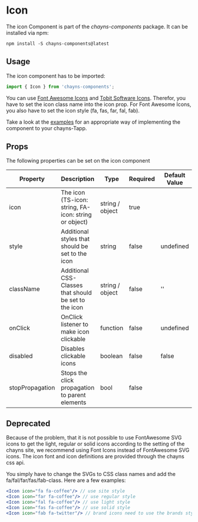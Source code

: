 # Icon #

The icon Component is part of the *chayns-components* package. It can be installed via npm:

    npm install -S chayns-components@latest


## Usage ##

The icon component has to be imported:

```jsx harmony
import { Icon } from 'chayns-components';
```

You can use [Font Awesome Icons](https://fontawesome.com/icons) and [Tobit Software Icons](https://design.chayns.net/IconsundSymbole).
Therefor, you have to set the icon class name into the icon prop. 
For Font Awesome Icons, you also have to set the icon style (fa, fas, far, fal, fab).

Take a look at the [examples](https://github.com/TobitSoftware/chayns-components/tree/master/examples/react-chayns-icon) for an appropriate way of implementing the component to your chayns-Tapp. 

## Props ##

The following properties can be set on the icon component

| Property     | Description                                                                       | Type            | Required | Default Value |
|--------------|-----------------------------------------------------------------------------------|-----------------|----------|---------------|
| icon         | The icon (TS-icon: string, FA-icon: string or object)                             | string / object | true     |               |
| style        | Additional styles that should be set to the icon                                  | string          | false    | undefined     |
| className    | Additional CSS-Classes that should be set to the icon                             | string / object | false    | ''            |
| onClick      | OnClick listener to make icon clickable                                           | function        | false    | undefined     |
| disabled     | Disables clickable icons                                                          | boolean         | false    | false         |
| stopPropagation | Stops the click propagation to parent elements                                 | bool            | false    |               |

## Deprecated ##

Because of the problem, that it is not possible to use FontAwesome SVG icons to get the light, regular or solid icons 
according to the setting of the chayns site, we recommend using Font Icons instead of FontAwesome SVG icons. 
The icon font and icon definitions are provided through the chayns css api.

You simply have to change the SVGs to CSS class names and add the fa/fal/far/fas/fab-class. Here are a few examples:

````jsx harmony
<Icon icon="fa fa-coffee"/> // use site style
<Icon icon="far fa-coffee"/> // use regular style
<Icon icon="fal fa-coffee"/> // use light style
<Icon icon="fas fa-coffee"/> // use solid style
<Icon icon="fab fa-twitter"/> // brand icons need to use the brands style
````
